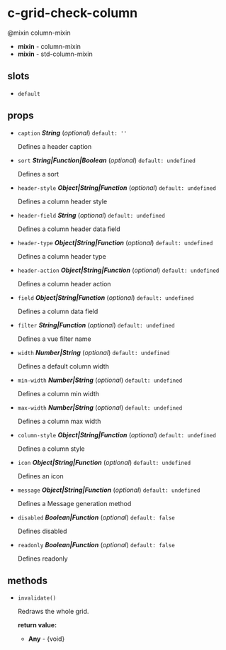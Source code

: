 # c-grid-check-column 

@mixin column-mixin 

- **mixin** - column-mixin 
- **mixin** - std-column-mixin 

## slots 

- `default` 

## props 

- `caption` ***String*** (*optional*) `default: ''` 

  Defines a header caption 

- `sort` ***String|Function|Boolean*** (*optional*) `default: undefined` 

  Defines a sort 

- `header-style` ***Object|String|Function*** (*optional*) `default: undefined` 

  Defines a column header style 

- `header-field` ***String*** (*optional*) `default: undefined` 

  Defines a column header data field 

- `header-type` ***Object|String|Function*** (*optional*) `default: undefined` 

  Defines a column header type 

- `header-action` ***Object|String|Function*** (*optional*) `default: undefined` 

  Defines a column header action 

- `field` ***Object|String|Function*** (*optional*) `default: undefined` 

  Defines a column data field 

- `filter` ***String|Function*** (*optional*) `default: undefined` 

  Defines a vue filter name 

- `width` ***Number|String*** (*optional*) `default: undefined` 

  Defines a default column width 

- `min-width` ***Number|String*** (*optional*) `default: undefined` 

  Defines a column min width 

- `max-width` ***Number|String*** (*optional*) `default: undefined` 

  Defines a column max width 

- `column-style` ***Object|String|Function*** (*optional*) `default: undefined` 

  Defines a column style 

- `icon` ***Object|String|Function*** (*optional*) `default: undefined` 

  Defines an icon 

- `message` ***Object|String|Function*** (*optional*) `default: undefined` 

  Defines a Message generation method 

- `disabled` ***Boolean|Function*** (*optional*) `default: false` 

  Defines disabled 

- `readonly` ***Boolean|Function*** (*optional*) `default: false` 

  Defines readonly 

## methods 

- `invalidate()` 

  Redraws the whole grid. 

   **return value:** 

     - **Any** - {void} 
